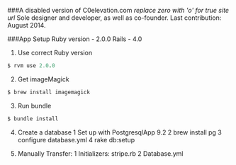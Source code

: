 ###A disabled version of C0elevation.com
_replace zero with 'o' for true site url_
Sole designer and developer, as well as co-founder.
Last contribution: August 2014.

###App Setup
Ruby version - 2.0.0
Rails - 4.0

1. Use correct Ruby version

```ruby
$ rvm use 2.0.0
```


2. Get imageMagick

```ruby
$ brew install imagemagick
```

3. Run bundle

```ruby
$ bundle install
```

4. Create a database
  1 Set up with PostgresqlApp 9.2
  2 brew install pg
  3 configure database.yml
  4 rake db:setup

5. Manually Transfer:
  1 Initializers: stripe.rb
  2 Database.yml

